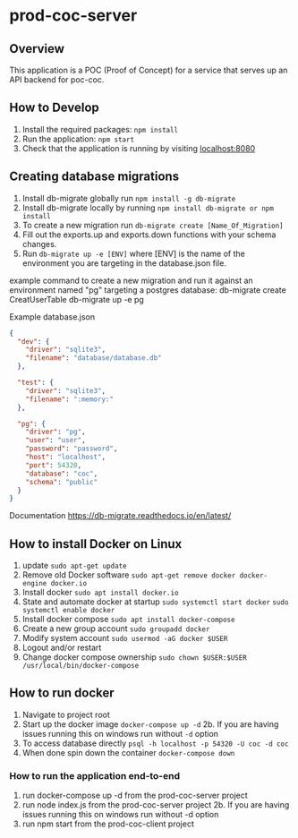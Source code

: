 # prod-coc-server

## Overview

This application is a POC (Proof of Concept) for a service that serves up an API backend for poc-coc.

## How to Develop

1. Install the required packages: `npm install`
2. Run the application: `npm start`
3. Check that the application is running by visiting [localhost:8080](http://localhost:8080)

## Creating database migrations

1. Install db-migrate globally run `npm install -g db-migrate`
2. Install db-migrate locally by running `npm install db-migrate or npm install`
2. To create a new migration run `db-migrate create [Name_Of_Migration]` 
3. Fill out the exports.up and exports.down functions with your schema changes.
4. Run `db-migrate up -e [ENV]` where [ENV] is the name of the environment you are targeting in the database.json file.

example command to create a new migration and run it against an environment named "pg" targeting a postgres database:
db-migrate create CreatUserTable
db-migrate up -e pg

Example database.json
``` json
{
  "dev": {
    "driver": "sqlite3",
    "filename": "database/database.db"
  },

  "test": {
    "driver": "sqlite3",
    "filename": ":memory:"
  },

  "pg": {
    "driver": "pg",
    "user": "user",
    "password": "password",
    "host": "localhost",
    "port": 54320,
    "database": "coc",
    "schema": "public"
  }
}
```

Documentation https://db-migrate.readthedocs.io/en/latest/

## How to install Docker on Linux
1. update `sudo apt-get update`
2. Remove old Docker software `sudo apt-get remove docker docker-engine docker.io`
3. Install docker `sudo apt install docker.io`
4. State and automate docker at startup `sudo systemctl start docker` `sudo systemctl enable docker`
5. Install docker compose `sudo apt install docker-compose`
6. Create a new group account `sudo groupadd docker`
7. Modify system account `sudo usermod -aG docker $USER`
8. Logout and/or restart
9. Change docker compose ownership `sudo chown $USER:$USER /usr/local/bin/docker-compose`

## How to run docker
1. Navigate to project root
2. Start up the docker image `docker-compose up -d` 2b. If you are having issues running this on windows run 
without `-d` option
3. To access database directly `psql -h localhost -p 54320 -U coc -d coc`
4. When done spin down the container `docker-compose down`


### How to run the application end-to-end
1) run docker-compose up -d from the prod-coc-server project
2) run node index.js from the prod-coc-server project 2b. If you are having issues running this on windows run without -d option
3) run npm start from the prod-coc-client project